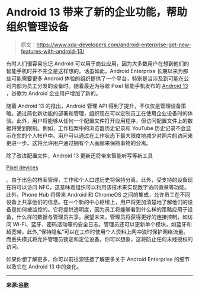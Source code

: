 # Android 13 带来了新的企业功能，帮助组织管理设备

> 原文：<https://www.xda-developers.com/android-enterprise-get-new-features-with-android-13/>

有时人们很容易忘记 Android 可以用于商业应用，因为大多数用户在想到他们的智能手机时并不完全是这样想的。话虽如此，Android Enterprise 长期以来为那些可能需要更多 Android 体验的组织提供了一个平台，特别是当涉及到可能在公司内部为员工分发的设备时。随着最近为谷歌 Pixel 智能手机发布的 [Android 13](https://www.xda-developers.com/android-13/) ，谷歌为 Android 企业用户增加了新的。

随着 Android 13 的推出，Android 管理 API 得到了提升，不仅仅是管理设备策略。通过简化新功能的部署和管理，组织现在可以定制员工在使用企业设备时的体验。此外，用户将能够从任何一个配置文件打开应用程序，但访问配置文件上的数据将受到限制。例如，工作档案中的浏览器历史记录和 YouTube 历史记录不会显示在您的个人帐户中。用户可以通过在工作状态下最大限度地减少对照片的访问来更进一步。这将允许用户通过拥有个人画廊来保持事物的分离。

除了改进配置文件，Android 13 更新还将带来智能听写等新工具

[Pixel devices](https://www.xda-developers.com/best-pixel-phones/)

。由于出色的档案管理，工作和个人口述历史将保持分离。此外，受支持的设备现在将可以访问 NFC，这意味着组织可以利用该技术来实现数字访问徽章等功能。此外，Phone Hub 将带来 Android 和 ChromeOS 之间的集成，允许员工在不同设备上共享他们的信息。在一个新的中心枢纽上，用户将更加清楚地了解他们的设备是如何被监控的。它将提供透明度，因为员工将能够看到什么样的策略应用于设备，什么样的数据与管理员共享。展望未来，管理员将获得更好的连接控制，如访问 Wi-Fi、蓝牙、密码活动等的安全日志。管理员还可以更新单个模块，如蓝牙和超宽带。此外,“保持隐私”可以在工作时使用个人资料上网冲浪时保护网络流量。而丢失模式将允许管理员锁定和定位设备。你可以想象，这将防止任何未经授权的访问。

如果你想了解更多，你可以前往源链接了解更多关于 Android Enterprise 的细节以及它在 Android 13 中的变化。

* * *

**来源:[谷歌](https://blog.google/products/android-enterprise/android-13/)**